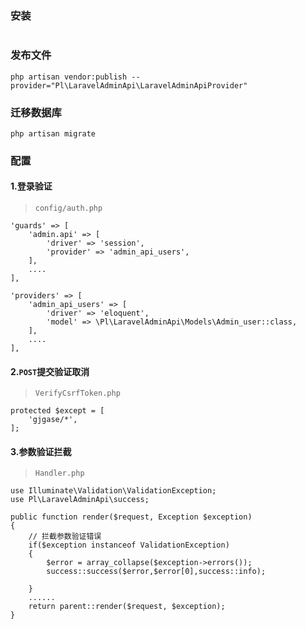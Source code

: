 ### 安装
```

```

### 发布文件
```$xslt
php artisan vendor:publish --provider="Pl\LaravelAdminApi\LaravelAdminApiProvider"
```

### 迁移数据库
```$xslt
php artisan migrate
```

### 配置
#### 1.登录验证
> `config/auth.php`
```
'guards' => [
    'admin.api' => [
        'driver' => 'session',
        'provider' => 'admin_api_users',
    ],
    ....
],

'providers' => [
    'admin_api_users' => [
        'driver' => 'eloquent',
        'model' => \Pl\LaravelAdminApi\Models\Admin_user::class,
    ],
    ....
],
```

#### 2.`POST`提交验证取消
> `VerifyCsrfToken.php`
```
protected $except = [
    'gjgase/*',
];
```

#### 3.参数验证拦截
>`Handler.php`
```
use Illuminate\Validation\ValidationException;
use Pl\LaravelAdminApi\success;

public function render($request, Exception $exception)
{
    // 拦截参数验证错误
    if($exception instanceof ValidationException)
    {
        $error = array_collapse($exception->errors());
        success::success($error,$error[0],success::info);

    }
    ......
    return parent::render($request, $exception);
}
```
